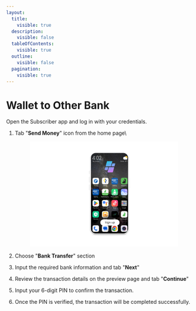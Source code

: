 ```yaml
---
layout:
  title:
    visible: true
  description:
    visible: false
  tableOfContents:
    visible: true
  outline:
    visible: false
  pagination:
    visible: true
---
```


# Wallet to Other Bank

Open the Subscriber app and log in with your credentials.

1.  Tab "**Send Money**" icon from the home page\


    <div align="center"><figure><img src="../.gitbook/assets/Untitled design_20250504_031054_0000.png" alt=""><figcaption></figcaption></figure></div>
2. Choose "**Bank Transfer**" section
3. Input the required bank information and tab "**Next**"
4. Review the transaction details on the preview page and tab "**Continue**"&#x20;
5. Input your 6-digit PIN to confirm the transaction.
6. Once the PIN is verified, the transaction will be completed successfully.

